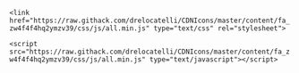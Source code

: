 
`<link href="https://raw.githack.com/drelocatelli/CDNIcons/master/content/fa_zw4f4f4hq2ymzv39/css/js/all.min.js" type="text/css" rel="stylesheet">`

`<script src="https://raw.githack.com/drelocatelli/CDNIcons/master/content/fa_zw4f4f4hq2ymzv39/css/js/all.min.js" type="text/javascript"></script>`
